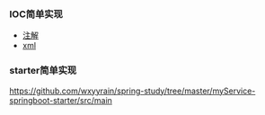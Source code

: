 ### IOC简单实现
- [注解](https://github.com/wxyyrain/spring-study/tree/master/spring-homework/src/main/java/mySpring/ioc/annotation)
- [xml](https://github.com/wxyyrain/spring-study/tree/master/spring-homework/src/main/java/mySpring/ioc/xml)
### starter简单实现
https://github.com/wxyyrain/spring-study/tree/master/myService-springboot-starter/src/main

